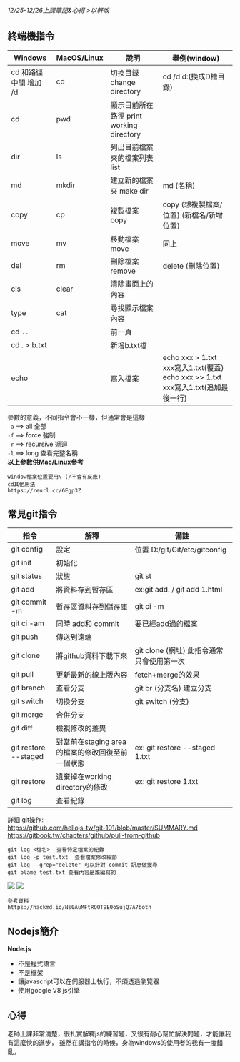 ###### 12/25-12/26上課筆記&心得 >以軒改

## 終端機指令

| Windows | MacOS/Linux | 說明 |舉例(window)|
|---------|---------|---------|---------|
| cd 和路徑中間 增加 /d  | cd     | 切換目錄 change directory   | cd /d d:(換成D槽目錄)|
| cd     | pwd    | 顯示目前所在路徑 print working directory |
| dir    | ls     | 列出目前檔案夾的檔案列表  list   |
| md     | mkdir  | 建立新的檔案夾  make dir   |md (名稱)    |
| copy   | cp     | 複製檔案   copy  |copy (想複製檔案/位置) (新檔名/新增位置)|
| move   | mv     | 移動檔案   move  |同上
| del    | rm     | 刪除檔案    remove |delete (刪除位置)|
| cls    | clear  | 清除畫面上的內容    |
|type    | cat    | 尋找顯示檔案內容    |
| cd `..`|        |前一頁|
| cd . > b.txt|        |新增b.txt檔|
| echo   |     |寫入檔案|echo xxx > 1.txt xxx寫入1.txt(覆蓋)    echo xxx >> 1.txt  xxx寫入1.txt(追加最後一行)


參數的意義，不同指令會不一樣，但通常會是這樣   
`-a` ==> all   全部   
`-f` ==> force 強制    
`-r` ==> recursive 遞迴   
`-l` ==> long 查看完整名稱   
**以上參數供Mac/Linux參考**


```
window檔案位置要用\ (/不會有反應)
cd其他用法
https://reurl.cc/6Egp3Z
```
## 常見git指令
|指令|解釋|備註|
|-----|-----|-----|
|git config |設定|位置 D:/git/Git/etc/gitconfig
|git init|初始化|
|git status|狀態|git st|
|git add|將資料存到暫存區|ex:git add. / git add 1.html|
|git commit -m|暫存區資料存到儲存庫|git ci -m|
|git ci -am|同時 add和 commit|要已經add過的檔案|
|git push|傳送到遠端||
|git clone|將github資料下載下來|git clone (網址) 此指令通常只會使用第一次|
|git pull|更新最新的線上版內容|fetch+merge的效果|
|git branch|查看分支|git br (分支名) 建立分支|
|git switch|切換分支|git switch (分支)
|git merge|合併分支|
|git diff|檢視修改的差異||
|git restore --staged |對當前在staging area的檔案的修改回復至前一個狀態|ex: git restore --staged 1.txt|
|git restore|遺棄掉在working directory的修改|ex: git restore 1.txt|
|git log|查看紀錄|



詳細 git操作:    
https://github.com/hellojs-tw/git-101/blob/master/SUMMARY.md   
https://gitbook.tw/chapters/github/pull-from-github
```
git log <檔名>  查看特定檔案的紀錄
git log -p test.txt  查看檔案修改細節
git log --grep="delete" 可以針對 commit 訊息做搜尋
git blame test.txt 查看內容是誰編寫的
```

![](https://i.imgur.com/iYbhwu4.png)
![](https://www.git-tower.com/learn/git/ebook/en/command-line/remote-repositories/introduction)

```
參考資料
https://hackmd.io/Ns0AuMFtROOT9E0oSujQ7A?both
```

## Nodejs簡介
**Node.js**
- 不是程式語言
- 不是框架
- 讓javascript可以在伺服器上執行，不須透過瀏覽器
- 使用google V8 js引擎

## 心得
老師上課非常清楚，很扎實解釋js的練習題，又很有耐心幫忙解決問題，才能讓我有這麼快的進步，
雖然在講指令的時候，身為windows的使用者的我有一度錯亂，
